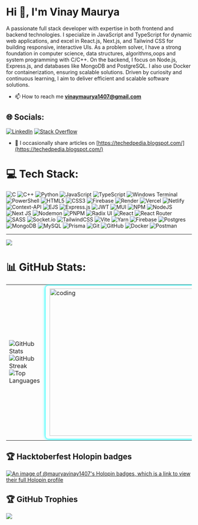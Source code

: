 # Hi 👋, I'm Vinay Maurya
A passionate full stack developer with expertise in both frontend and backend technologies. I specialize in JavaScript and TypeScript for dynamic web applications, and excel in React.js, Next.js, and Tailwind CSS for building responsive, interactive UIs. As a problem solver, I have a strong foundation in computer science, data structures, algorithms,oops and system programming with C/C++. On the backend, I focus on Node.js, Express.js, and databases like MongoDB and PostgreSQL. I also use Docker for containerization, ensuring scalable solutions. Driven by curiosity and continuous learning, I aim to deliver efficient and scalable software solutions.

- 📫 How to reach me **vinaymaurya1407@gmail.com**

## 🌐 Socials:
[![LinkedIn](https://img.shields.io/badge/LinkedIn-%230077B5.svg?logo=linkedin&logoColor=white)](https://linkedin.com/in/https://www.linkedin.com/in/vinaym7/) [![Stack Overflow](https://img.shields.io/badge/-Stackoverflow-FE7A16?logo=stack-overflow&logoColor=white)](https://stackoverflow.com/users/https://stackoverflow.com/users/26595876/vinay-maurya) 

- 📝 I occasionally share articles on [https://techedpedia.blogspot.com/](https://techedpedia.blogspot.com/)

# 💻 Tech Stack:
![C](https://img.shields.io/badge/c-%2300599C.svg?style=for-the-badge&logo=c&logoColor=white) ![C++](https://img.shields.io/badge/c++-%2300599C.svg?style=for-the-badge&logo=c%2B%2B&logoColor=white) ![Python](https://img.shields.io/badge/python-3670A0?style=for-the-badge&logo=python&logoColor=ffdd54) ![JavaScript](https://img.shields.io/badge/javascript-%23323330.svg?style=for-the-badge&logo=javascript&logoColor=%23F7DF1E) ![TypeScript](https://img.shields.io/badge/typescript-%23007ACC.svg?style=for-the-badge&logo=typescript&logoColor=white) ![Windows Terminal](https://img.shields.io/badge/Windows%20Terminal-%234D4D4D.svg?style=for-the-badge&logo=windows-terminal&logoColor=white) ![PowerShell](https://img.shields.io/badge/PowerShell-%235391FE.svg?style=for-the-badge&logo=powershell&logoColor=white) ![HTML5](https://img.shields.io/badge/html5-%23E34F26.svg?style=for-the-badge&logo=html5&logoColor=white) ![CSS3](https://img.shields.io/badge/css3-%231572B6.svg?style=for-the-badge&logo=css3&logoColor=white) ![Firebase](https://img.shields.io/badge/firebase-%23039BE5.svg?style=for-the-badge&logo=firebase) ![Render](https://img.shields.io/badge/Render-%46E3B7.svg?style=for-the-badge&logo=render&logoColor=white) ![Vercel](https://img.shields.io/badge/vercel-%23000000.svg?style=for-the-badge&logo=vercel&logoColor=white) ![Netlify](https://img.shields.io/badge/netlify-%23000000.svg?style=for-the-badge&logo=netlify&logoColor=#00C7B7) ![Context-API](https://img.shields.io/badge/Context--Api-000000?style=for-the-badge&logo=react) ![EJS](https://img.shields.io/badge/ejs-%23B4CA65.svg?style=for-the-badge&logo=ejs&logoColor=black) ![Express.js](https://img.shields.io/badge/express.js-%23404d59.svg?style=for-the-badge&logo=express&logoColor=%2361DAFB) ![JWT](https://img.shields.io/badge/JWT-black?style=for-the-badge&logo=JSON%20web%20tokens) ![MUI](https://img.shields.io/badge/MUI-%230081CB.svg?style=for-the-badge&logo=mui&logoColor=white) ![NPM](https://img.shields.io/badge/NPM-%23CB3837.svg?style=for-the-badge&logo=npm&logoColor=white) ![NodeJS](https://img.shields.io/badge/node.js-6DA55F?style=for-the-badge&logo=node.js&logoColor=white) ![Next JS](https://img.shields.io/badge/Next-black?style=for-the-badge&logo=next.js&logoColor=white) ![Nodemon](https://img.shields.io/badge/NODEMON-%23323330.svg?style=for-the-badge&logo=nodemon&logoColor=%BBDEAD) ![PNPM](https://img.shields.io/badge/pnpm-%234a4a4a.svg?style=for-the-badge&logo=pnpm&logoColor=f69220) ![Radix UI](https://img.shields.io/badge/radix%20ui-161618.svg?style=for-the-badge&logo=radix-ui&logoColor=white) ![React](https://img.shields.io/badge/react-%2320232a.svg?style=for-the-badge&logo=react&logoColor=%2361DAFB) ![React Router](https://img.shields.io/badge/React_Router-CA4245?style=for-the-badge&logo=react-router&logoColor=white) ![SASS](https://img.shields.io/badge/SASS-hotpink.svg?style=for-the-badge&logo=SASS&logoColor=white) ![Socket.io](https://img.shields.io/badge/Socket.io-black?style=for-the-badge&logo=socket.io&badgeColor=010101) ![TailwindCSS](https://img.shields.io/badge/tailwindcss-%2338B2AC.svg?style=for-the-badge&logo=tailwind-css&logoColor=white) ![Vite](https://img.shields.io/badge/vite-%23646CFF.svg?style=for-the-badge&logo=vite&logoColor=white) ![Yarn](https://img.shields.io/badge/yarn-%232C8EBB.svg?style=for-the-badge&logo=yarn&logoColor=white) ![Firebase](https://img.shields.io/badge/firebase-a08021?style=for-the-badge&logo=firebase&logoColor=ffcd34) ![Postgres](https://img.shields.io/badge/postgres-%23316192.svg?style=for-the-badge&logo=postgresql&logoColor=white) ![MongoDB](https://img.shields.io/badge/MongoDB-%234ea94b.svg?style=for-the-badge&logo=mongodb&logoColor=white) ![MySQL](https://img.shields.io/badge/mysql-4479A1.svg?style=for-the-badge&logo=mysql&logoColor=white) ![Prisma](https://img.shields.io/badge/Prisma-3982CE?style=for-the-badge&logo=Prisma&logoColor=white) ![Git](https://img.shields.io/badge/git-%23F05033.svg?style=for-the-badge&logo=git&logoColor=white) ![GitHub](https://img.shields.io/badge/github-%23121011.svg?style=for-the-badge&logo=github&logoColor=white) ![Docker](https://img.shields.io/badge/docker-%230db7ed.svg?style=for-the-badge&logo=docker&logoColor=white) ![Postman](https://img.shields.io/badge/Postman-FF6C37?style=for-the-badge&logo=postman&logoColor=white)

---
[![](https://visitcount.itsvg.in/api?id=mauryavinay1407&icon=0&color=0)](https://visitcount.itsvg.in)
# 📊 GitHub Stats:

<table  style="border: none;">
  <tr >
    <td >
      <img src="https://github-readme-stats.vercel.app/api?username=mauryavinay1407&theme=dark&hide_border=false&include_all_commits=false&count_private=false" alt="GitHub Stats" /><br/>
      <img src="https://github-readme-streak-stats.herokuapp.com/?user=mauryavinay1407&theme=dark&hide_border=false" alt="GitHub Streak" /><br/>
      <img src="https://github-readme-stats.vercel.app/api/top-langs/?username=mauryavinay1407&theme=dark&hide_border=false&include_all_commits=false&count_private=false&layout=compact" alt="Top Languages" />
    </td>
    <td>
      <div style="display: inline-block; border-radius: 8px; border: 4px solid transparent; padding: 4px; animation: glowing-border 2s infinite;">
        <img align="right" alt="coding" width="400" src="https://cdn.dribbble.com/users/2131993/screenshots/4948736/media/421d4ed2f3d23c73d64d20963f61f422.gif">
      </div>
    </td>
  </tr>
</table>

<style>
  @keyframes glowing-border {
    0% {
      box-shadow: 0 0 8px cyan, 0 0 5px cyan; /* Very thin glow */
    }
    50% {
      box-shadow: 0 0 20px cyan, 0 0 8px cyan; /* Slightly more expansion */
    }
    100% {
      box-shadow: 0 0 3px cyan, 0 0 5px cyan; /* Returns to the thin glow */
    }
  }
</style>


## 🏆 Hacktoberfest Holopin badges
[![An image of @mauryavinay1407's Holopin badges, which is a link to view their full Holopin profile](https://holopin.me/mauryavinay1407)](https://holopin.io/@mauryavinay1407)

## 🏆 GitHub Trophies
![](https://github-profile-trophy.vercel.app/?username=mauryavinay1407&theme=radical&no-frame=false&no-bg=true&margin-w=4)



<!-- Proudly created with GPRM ( https://gprm.itsvg.in ) -->








